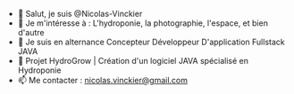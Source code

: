 - 👋 Salut, je suis @Nicolas-Vinckier
- 👀 Je m'intéresse à : L'hydroponie, la photographie, l'espace, et bien d'autre
- 🌱 Je suis en alternance Concepteur Développeur D'application Fullstack JAVA
- 🚀 Projet HydroGrow | Création d'un logiciel JAVA spécialisé en Hydroponie 
- 📫 Me contacter : nicolas.vinckier@gmail.com

